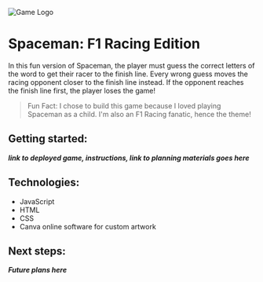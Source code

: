 ![Game Logo](/ga/projects/F1Racing-Word-Game/images/game-logo.png)

# Spaceman: F1 Racing Edition
In this fun version of Spaceman, the player must guess the correct letters of the word to get their racer to the finish line. Every wrong guess moves the racing opponent closer to the finish line instead. If the opponent reaches the finish line first, the player loses the game!
> Fun Fact: I chose to build this game because I loved playing Spaceman as a child. I'm also an F1 Racing fanatic, hence the theme!

## Getting started:
***link to deployed game, instructions, link to planning materials goes here***

## Technologies:
* JavaScript
* HTML
* CSS
* Canva online software for custom artwork

## Next steps:
***Future plans here***
